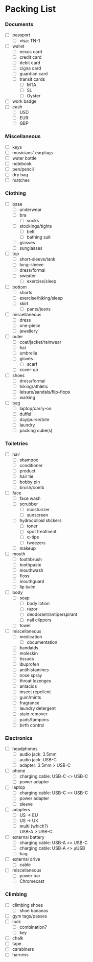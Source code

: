 # Packing List

### Documents
- [ ] passport
  - [ ] visa: TN-1
- [ ] wallet
  - [ ] nexus card
  - [ ] credit card
  - [ ] debit card
  - [ ] cigna card
  - [ ] guardian card
  - [ ] transit cards
    - [ ] MTA
    - [ ] SL
    - [ ] Oyster
- [ ] work badge
- [ ] cash
  - [ ] USD
  - [ ] EUR
  - [ ] GBP

### Miscellaneous
- [ ] keys
- [ ] musicians' earplugs
- [ ] water bottle
- [ ] notebook
- [ ] pen/pencil
- [ ] dry bag
- [ ] matches

### Clothing
- [ ] base
	- [ ] underwear
  - [ ] bra
	- [ ] socks
  - [ ] stockings/tights
	- [ ] belt
	- [ ] bathing suit
  - [ ] glasses
  - [ ] sunglasses
- [ ] top
	- [ ] short-sleeve/tank
	- [ ] long-sleeve
	- [ ] dress/formal
  - [ ] sweater
	- [ ] exercise/sleep
- [ ] bottom
	- [ ] shorts
	- [ ] exercise/hiking/sleep
  - [ ] skirt
	- [ ] pants/jeans
- [ ] miscellaneous
  - [ ] dress
  - [ ] one-piece
  - [ ] jewellery
- [ ] outer
	- [ ] coat/jacket/rainwear
	- [ ] hat
	- [ ] umbrella
  - [ ] gloves
	- [ ] scarf
  - [ ] cover-up
- [ ] shoes
	- [ ] dress/formal
	- [ ] hiking/athletic
	- [ ] leisure/sandals/flip-flops
	- [ ] walking
- [ ] bag
	- [ ] laptop/carry-on
	- [ ] duffel
	- [ ] day/purse/tote
	- [ ] laundry
	- [ ] packing cube(s)

### Toiletries
- [ ] hair
	- [ ] shampoo
	- [ ] conditioner
  - [ ] product
  - [ ] hair tie
  - [ ] bobby pin
  - [ ] brush/comb
- [ ] face
	- [ ] face wash
  - [ ] scrubber
	- [ ] moisturizer
	- [ ] sunscreen
  - [ ] hydrocolloid stickers
	- [ ] toner
	- [ ] spot treatment
	- [ ] q-tips
	- [ ] tweezers
  - [ ] makeup
- [ ] mouth
	- [ ] toothbrush
	- [ ] toothpaste
	- [ ] mouthwash
	- [ ] floss
	- [ ] mouthguard
	- [ ] lip balm
- [ ] body
  - [ ] soap
	- [ ] body lotion
	- [ ] razor
	- [ ] deodorant/antiperspirant
	- [ ] nail clippers
  - [ ] towel
- [ ] miscellaneous
  - [ ] medication
    - [ ] documentation
  - [ ] bandaids
  - [ ] moleskin
  - [ ] tissues
  - [ ] ibuprofen
  - [ ] antihistamines
  - [ ] nose spray
  - [ ] throat lozenges
  - [ ] antacids
  - [ ] insect repellent
  - [ ] gum/mints
  - [ ] fragrance
  - [ ] laundry detergent
  - [ ] stain remover
  - [ ] pads/tampons
  - [ ] birth control

### Electronics
- [ ] headphones
  - [ ] audio jack: 3.5mm
  - [ ] audio jack: USB-C
  - [ ] adapter: 3.5mm > USB-C

- [ ] phone
  - [ ] charging cable: USB-C <> USB-C
  - [ ] power adapter
- [ ] laptop
  - [ ] charging cable: USB-C <> USB-C
  - [ ] power adapter
  - [ ] sleeve
- [ ] adapters
  - [ ] US -> EU
  - [ ] US -> UK
  - [ ] multi (which?)
  - [ ] USB-A > USB-C
- [ ] external battery
  - [ ] charging cable: USB-A <> USB-C
  - [ ] charging cable: USB-A <> µUSB
  - [ ] bag
- [ ] external drive
  - [ ] cable
- [ ] miscellaneous
  - [ ] power bar
  - [ ] Chromecast

### Climbing
- [ ] climbing shoes
  - [ ] shoe bananas
- [ ] gym tags/passes
- [ ] lock
  - [ ] combination?
  - [ ] key
- [ ] chalk
- [ ] tape
- [ ] carabiners
- [ ] harness
